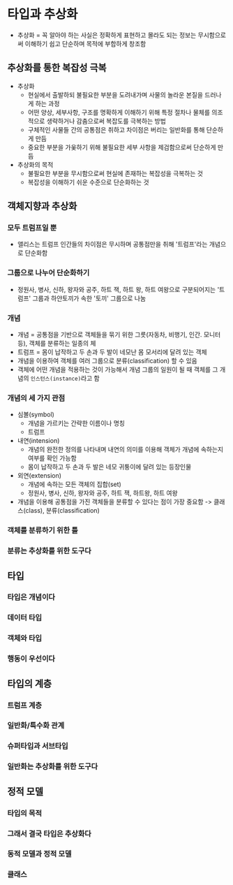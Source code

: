 # 타입과 추상화
- 추상화 = 꼭 알아야 하는 사실은 정확하게 표현하고 몰라도 되는 정보는 무시함으로써 이해하기 쉽고 단순하며 목적에 부합하게 창조함

## 추상화를 통한 복잡성 극복
- 추상화
    - 현실에서 출발하되 불필요한 부분을 도려내가며 사물의 놀라운 본질을 드러나게 하는 과정
    - 어떤 양상, 세부사항, 구조를 명확하게 이해하기 위해 특정 절차나 물체를 의조적으로 생략하거나 감춤으로써 복잡도를 극복하는 방법
    - 구체적인 사물들 간의 공통점은 취하고 차이점은 버리는 일반화를 통해 단순하게 만듬
    - 중요한 부분을 가옺하기 위해 불필요한 세부 사항을 제검함으로써 단순하게 만듬
- 추상화의 목적
    - 불필요한 부분을 무시함으로써 현실에 존재하는 복잡성을 극복하는 것
    - 복잡성을 이해하기 쉬운 수준으로 단순화하는 것

## 객체지향과 추상화
### 모두 트럼프일 뿐
- 앨리스는 트럼프 인간들의 차이점은 무시하며 공통점만을 취해 '트럼프'라는 개념으로 단순화함

### 그룹으로 나누어 단순화하기
- 정원사, 병사, 신하, 왕자와 공주, 하트 잭, 하트 왕, 하트 여왕으로 구분되어지는 '트럼프' 그룹과 하얀토끼가 속한 '토끼' 그룹으로 나눔

### 개념
- 개념 = 공통점을 기반으로 객체들을 묶기 위한 그릇(자동차, 비행기, 인간. 모니터 등), 객체를 분류하는 일종의 체
- 트럼프 = 몸이 납작하고 두 손과 두 발이 네모난 몸 모서리에 달려 있는 객체
- 개념을 이용하여 객체를 여러 그룹으로 분류(classification) 할 수 있음
- 객체에 어떤 개념을 적용하는 것이 가능해서 개념 그룹의 일원이 될 때 객체를 그 개념의 `인스턴스(instance)`라고 함

### 개념의 세 가지 관점
- 심볼(symbol) 
    - 개념을 가르키는 간략한 이름이나 명칭
    - 트럼프
- 내연(intension)
    - 개념의 완전한 정의를 나타내며 내연의 의미를 이용해 객체가 개념에 속하는지 여부를 확인 가능함
    - 몸이 납작하고 두 손과 두 발은 네모 귀퉁이에 달려 있는 등장인물
- 외연(extension)
    - 개념에 속하는 모든 객체의 집합(set)
    - 정원사, 병사, 신하, 왕자와 공주, 하트 잭, 하트왕, 하트 여왕
- 개념을 이용해 공통점을 가진 객체들을 분류할 수 있다는 점이 가장 중요함 -> 클래스(class), 분류(classification)

### 객체를 분류하기 위한 틀

### 분류는 추상화를 위한 도구다
## 타입
### 타입은 개념이다
### 데이터 타입
### 객체와 타입
### 행동이 우선이다
## 타입의 계층
### 트럼프 계층
### 일반화/특수화 관계
### 슈퍼타입과 서브타입
### 일반화는 추상화를 위한 도구다
## 정적 모델
### 타입의 목적
### 그래서 결국 타입은 추상화다
### 동적 모델과 정적 모델
### 클래스